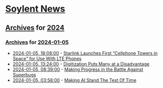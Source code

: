 # [Soylent News](../../../README.md)

## [Archives](../../index.md) for [2024](../index.md)

### [Archives](../../index.md) for [2024-01-05](index.md)

* [2024-01-05, 18:08:00](https://soylentnews.org/article.pl?sid=24/01/05/0317235&from=rss) - [Starlink Launches First “Cellphone Towers in Space” for Use With LTE Phones](https://soylentnews.org/article.pl?sid=24/01/05/0317235&from=rss)
* [2024-01-05, 13:24:00](https://soylentnews.org/article.pl?sid=24/01/05/030239&from=rss) - [Digitization Puts Many at a Disadvantage](https://soylentnews.org/article.pl?sid=24/01/05/030239&from=rss)
* [2024-01-05, 08:39:00](https://soylentnews.org/article.pl?sid=24/01/05/0151206&from=rss) - [Making Progress in the Battle Against Superbugs](https://soylentnews.org/article.pl?sid=24/01/05/0151206&from=rss)
* [2024-01-05, 03:58:00](https://soylentnews.org/article.pl?sid=24/01/04/0229252&from=rss) - [Making AI Stand The Test Of Time](https://soylentnews.org/article.pl?sid=24/01/04/0229252&from=rss)
